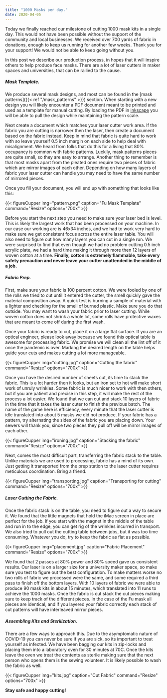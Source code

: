 ```yaml
---
title: "1000 Masks per day."
date: 2020-04-05
---
```


Today we finally reached our milestone of cutting 1000 mask kits in a single day. This would not have been possible without the support of the community and local businesses. We received over 700 yards of fabric in donations, enough to keep us running for another few weeks. Thank you for your support! We would not be able to keep going without you.

In this post we describe our production process, in hopes that it will inspire others to help produce face masks. There are a lot of laser cutters in maker spaces and universities, that can be rallied to the cause.

##### Mask Template.

We produce several mask designs, and most can be found in the [mask patterns]({{< ref "/mask_patterns" >}}) section. When starting with a new design you will likely encounter a PDF document meant to be printed and used as a template for manual cutting. By loading the PDF in [inkscape]("https://inkscape.org/") you will be able to pull the design while maintaining the pattern scale. 

Next create a document which matches your laser cutter work area. If the fabric you are cutting is narrower then the laser, then create a document based on the fabric instead. Keep in mind that fabric is quite hard to work with so leave yourself 0.5 inch margin on each side to help deal with misalignment. We heard from folks that do this for a living that 80% occupancy is common with fabric patterns. Luckily, mask patterns pieces are quite small, so they are easy to arrange. Another thing to remember is that most masks apart from the pleated ones require two pieces of fabric which are mirror images of each other. Depending on how many layers of fabric your laser cutter can handle you may need to have the same number of mirrored pieces.

Once you fill your document, you will end up with something that looks like this:

{{< figureCupper
img="pattern.png" 
caption="Fu Mask Template"
command="Resize" 
options="700x" >}}

Before you start the next step you need to make sure your laser bed is level. This is likely the largest work that has been processed on your machine. In our case our working are is 46x34 inches, and we had to work very hard to make sure we get consistent focus across the entire laser table. You will also need to figure out how many layers you can cut in a single run. We were surprised to find that even though we had no problem cutting 0.5 inch acrylic plate, we had a hard time making it through more then 12 layers of woven cotton at a time. **Finally, cotton is extremely flammable, take every safety precaution and never leave your cutter unattended in the middle of a job.**

##### Fabric Prep.

First, make sure your fabric is 100 percent cotton. We were fooled by one of the rolls we tried to cut until it entered the cutter, the smell quickly gave the material composition away. A quick test is burning a sample of material with a lighter and checking for the smell of burned plastic. Make sure you do that outside. You may want to wash your fabric prior to laser cutting. While woven cotton does not shrink a whole lot, some rolls have protective waxes that are meant to come off during the first wash.

Once your fabric is ready to cut, place it on a large flat surface. If you are an optical engineer, please look away because we found this optical table is awesome for processing fabric. We promise we will clean all the lint off of it once the pandemic is over. Marking the desired length on the table helps guide your cuts and makes cutting a lot more manageable. 

{{< figureCupper
img="cutting.jpg" 
caption="Cutting the fabric" 
command="Resize" 
options="700x" >}}

Once you have the desired number of sheets cut, its time to stack the fabric. This is a lot harder then it looks, but an iron set to hot will make short work of unruly wrinkles. Some fabric is much nicer to work with then others, but if you are patient and precise in this step, it will make the rest of the process a lot easier. We found that we can cut and stack 10 layers of fabric in the time that it takes the laser cuter to finish the previous batch. The name of the game here is efficiency, every minute that the laser cutter is idle translated into about 5 masks we did not produce. If your fabric has a pattern, try alternating the sides of the fabric you are placing down. Your sewers will thank you, since two pieces they pull off will be mirror images of each other.

{{< figureCupper
img="ironing.jpg" 
caption="Stacking the fabric" 
command="Resize" 
options="700x" >}}

Next, comes the most difficult part, transferring the fabric stack to the table. Unlike materials we are used to processing, fabric has a mind of its own. Just getting it transported from the prep station to the laser cutter requires meticulous coordination. Bring a friend.

{{< figureCupper
img="transporting.jpg" 
caption="Transporting for cutting" 
command="Resize" 
options="700x" >}}

##### Laser Cutting the Fabric.

Once the fabric stack is on the table, you need to figure out a way to secure it. We found that the little magnets that hold the iMac screen in place are perfect for the job. If you start with the magnet in the middle of the table and run in to the edge, you can get rig of the wrinkles incurred in transport. We also tried to pull out the cutting table between jobs, but it was too time consuming. Whatever you do, try to keep the fabric as flat as possible.

{{< figureCupper
img="placement.jpg" 
caption="Fabric Placement" 
command="Resize" 
options="700x" >}}

We found that 2 passes at 80% power and 80% speed gave us consistent results. Our laser is on a larger size for a university maker space, so make sure you test to figure out the best configuration. To make matters worse no two rolls of fabric we processed were the same, and some required a third pass to finish off the bottom layers. With 10 layers of fabric we were able to produce 90 mask kits in about 15 minutes, which translated into 11 runs to achieve the 1000 masks. Once the fabric is cut stack the cut pieces making sure to keep track of the different pieces. In the case of the Fu mask all pieces are identical, and if you layered your fabric correctly each stack of cut patterns will have interleaved mirror pieces.

##### Assembling Kits and Sterilization.

There are a few ways to approach this. Due to the asymptomatic nature of COVID-19 you can never be sure if you are sick, so its important to treat yourself as infected. We have been bagging our kits in zip-locks and placing them into a laboratory oven for 30 minutes at 70C. Once the kits leave the oven we treat the contents as sterile making sure that the next person who opens them is the sewing volunteer. It is likely possible to  wash the fabric as well.

{{< figureCupper
img="kits.jpg" 
caption="Cut Fabric" 
command="Resize" 
options="700x" >}}


**Stay safe and happy cutting!**
